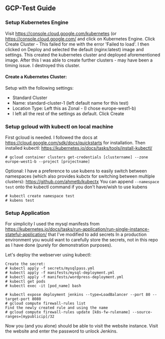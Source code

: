 ## GCP-Test Guide

### Setup Kubernetes Engine
Visit https://console.cloud.google.com/kubernetes (or https://console.cloud.google.com/ and click on Kubernetes Engine.
Click Create Cluster - This failed for me with the error 'Failed to load'.
I then clicked on Deploy and selected the default (nginx:latest) image and settings. This created the kubernetes cluster and deployed aforementioned image.
After this I was able to create further clusters - may have been a timing issue. I destroyed this cluster.

#### Create a Kubernetes Cluster:
Setup with the following settings:
* Standard Cluster
* Name: standard-cluster-1 (left default name for this test)
* Location Type: Left this as Zonal - (I chose europe-west1-b)
* I left all the rest of the settings as default.
Click Create

### Setup gcloud with kubectl on local machine

First gcloud is needed. I followed the docs at https://cloud.google.com/sdk/docs/quickstarts for installation.
Then installed kubectl: https://kubernetes.io/docs/tasks/tools/install-kubectl/

```
# gcloud container clusters get-credentials [clustername] --zone europe-west1-b --project [projectname]
```

Optional: I have a preference to use kubens to easily switch between namespaces (which also provides kubctx for switching between multiple clusters): https://github.com/ahmetb/kubectx
You can append `--namespace test` onto the kubectl command if you don't have/wish to use kubens
```
# kubectl create namespace test
# kubens test
```

### Setup Application

For simplicity I used the mysql manifests from https://kubernetes.io/docs/tasks/run-application/run-single-instance-stateful-application/ that I've modified to add secrets
In a production environment you would want to carefully store the secrets, not in this repo as I have done (purely for demonstration purposes).

Let's deploy the webserver using kubectl:
```
Create the secret:
# kubectl apply -f secrets/mysqlpass.yml
# kubectl apply -f manifests/mysql-deployment.yml
# kubectl apply -f manifests/wordpress-deployment.yml
# kubectl get pods
# kubectl exec -it [pod_name] bash

```


```
# kubectl expose deployment jenkins --type=LoadBalancer --port 80 --target-port 8080
# gcloud compute firewall-rules list
Find the newly created rule and using the name
# gcloud compute firewall-rules update [k8s-fw-rulename] --source-ranges=[mypublicip]/32
```

Now you (and you alone) should be able to visit the website instance.
Visit the website and enter the password to unlock Jenkins.
